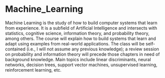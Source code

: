 # Machine_Learning
Machine Learning is the study of how to build computer systems that learn from experience. It is a subfield of Artificial Intelligence and intersects with statistics, cognitive science, information theory, and probability theory, among others. The course will explain how to build systems that learn and adapt using examples from real-world applications.  The class will be self-contained (i.e., I will not assume any previous knowledge); a review session on probability and information theory will precede those chapters in need of background knowledge. Main topics include linear discriminants, neural networks, decision trees, support vector machines, unsupervised learning, reinforcement learning, etc.
